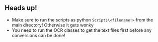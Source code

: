 ## Heads up! ##
- Make sure to run the scripts as python `Scripts\<filename!>` from the main directory! Otherwise it gets wonky
- You need to run the OCR classes to get the text files first before any conversions can be done!
